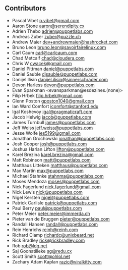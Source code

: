 Contributors
------------

* Pascal Vibet <p.vibet@gmail.com>
* Aaron Stone <aaron@serendipity.cx>
* Adrien Thebo <adrien@puppetlabs.com>
* Andreas Zuber <zuber@puzzle.ch>
* Andrew Maier <dev+andrewmaier@hashrocket.com>
* Bruno Leon <bruno.leon@savoirfairelinux.com>
* Carl Caum <carl@carlcaum.com>
* Chad Metcalf <chad@cloudera.com>
* Chris W <cwacek@gmail.com>
* Daniel Pittman <daniel@puppetlabs.com>
* Daniel Sauble <djsauble@puppetlabs.com>
* Danijel Ilisin <danijel.ilisin@sinnerschrader.com>
* Devon Harless <devon@puppetlabs.com>
* Evan Sparkman <evansparkman@esdezines.(none)>
* Filip Hrbek <filip.hrbek@gmail.com>
* Glenn Poston <gposton1040@gmail.com>
* Ian Ward Comfort <icomfort@stanford.edu>
* Igal Koshevoy <igal@pragmaticraft.com>
* Jacob Helwig <jacob@puppetlabs.com>
* James Turnbull <james@puppetlabs.com>
* Jeff Weiss <jeff.weiss@puppetlabs.com>
* Jesse Wolfe <jes5199@gmail.com>
* Jonathan Grochowski <jonathan@puppetlabs.com>
* Josh Cooper <josh@puppetlabs.com>
* Joshua Harlan Lifton <lifton@puppetlabs.com>
* Karel Brezina <karel.brezina@gmail.com>
* Matt Robinson <matt@puppetlabs.com>
* Matthaus Litteken <matthaus@puppetlabs.com>
* Max Martin <max@puppetlabs.com>
* Michael Stahnke <stahnma@puppetlabs.com>
* Moses Mendoza <moses@puppetlabs.com>
* Nick Fagerlund <nick.fagerlund@gmail.com>
* Nick Lewis <nick@puppetlabs.com>
* Nigel Kersten <nigel@puppetlabs.com>
* Patrick Carlisle <patrick@puppetlabs.com>
* Paul Berry <paul@puppetlabs.com>
* Peter Meier <peter.meier@immerda.ch>
* Pieter van de Bruggen <pieter@puppetlabs.com>
* Randall Hansen <randall@puppetlabs.com>
* Rein Henrichs <reinh@reinh.com>
* Richard Clamp <richardc@unixbeard.net>
* Rick Bradley <rick@rickbradley.com>
* Rob <rob@ldg.net>
* Saj Goonatilleke <sg@redu.cx>
* Scott Smith <scott@ohlol.net>
* Zachary Adam Kaplan <razic@viralkitty.com>
